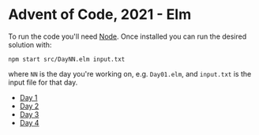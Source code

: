 # Advent of Code, 2021 - Elm

To run the code you'll need [Node](https://nodejs.org/en/). Once installed you can run the desired solution with:

```
npm start src/DayNN.elm input.txt
```

where `NN` is the day you're working on, e.g. `Day01.elm`, and `input.txt` is the input file for that day.

- [Day 1](./src/Day01.elm)
- [Day 2](./src/Day02.elm)
- [Day 3](./src/Day03.elm)
- [Day 4](./src/Day04.elm)
